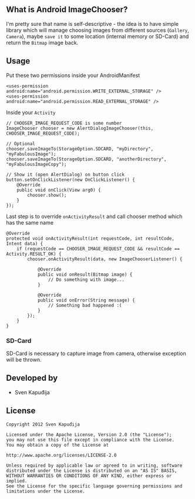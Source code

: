 What is Android ImageChooser?
--------
I'm pretty sure that name is self-descriptive - the idea is to have simple library which will manage choosing images
from different sources (`Gallery`, `Camera`), maybe `save it` to some location (internal memory
or SD-Card) and return the `Bitmap` image back.

Usage
--------

Put these two permissions inside your AndroidManifest

    <uses-permission android:name="android.permission.WRITE_EXTERNAL_STORAGE" />
    <uses-permission android:name="android.permission.READ_EXTERNAL_STORAGE" />

Inside your `Activity`

    // CHOOSER_IMAGE_REQUEST_CODE is some number
    ImageChooser chooser = new AlertDialogImageChooser(this, CHOOSER_IMAGE_REQUEST_CODE);

    // Optional
    chooser.saveImageTo(StorageOption.SDCARD, "myDirectory", "myFabulousImage");
    chooser.saveImageTo(StorageOption.SDCARD, "anotherDirectory", "myFabulousImageCopy");

    // Show it (open AlertDialog) on button click
	button.setOnClickListener(new OnClickListener() {
		@Override
		public void onClick(View arg0) {
			chooser.show();
		}
	});

Last step is to override `onActivityResult` and call chooser method which has the same name

	@Override
	protected void onActivityResult(int requestCode, int resultCode, Intent data) {
		if (requestCode == CHOOSER_IMAGE_REQUEST_CODE && resultCode == Activity.RESULT_OK) {
			chooser.onActivityResult(data, new ImageChooserListener() {
				
				@Override
				public void onResult(Bitmap image) {
					// Do something with image...
				}
				
				@Override
				public void onError(String message) {
					// Something bad happened :(
				}
			});
		}
	}

### SD-Card
SD-Card is necessary to capture image from camera, otherwise exception will be thrown.

Developed by
------------
* Sven Kapuđija

License
-------

    Copyright 2012 Sven Kapuđija
    
    Licensed under the Apache License, Version 2.0 (the "License");
    you may not use this file except in compliance with the License.
    You may obtain a copy of the License at
    
    http://www.apache.org/licenses/LICENSE-2.0
    
    Unless required by applicable law or agreed to in writing, software
    distributed under the License is distributed on an "AS IS" BASIS,
    WITHOUT WARRANTIES OR CONDITIONS OF ANY KIND, either express or implied.
    See the License for the specific language governing permissions and
    limitations under the License.